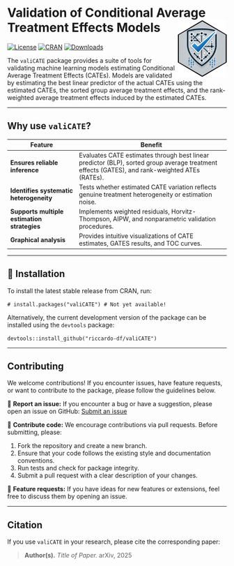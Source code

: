 # Validation of Conditional Average Treatment Effects Models <a href="https://riccardo-df.github.io/valiCATE/"><img src="man/figures/logo.svg" align="right" height="130"/></a>

[![License](https://img.shields.io/badge/license-MIT-blue.svg)](https://opensource.org/licenses/MIT) [![CRAN](https://www.r-pkg.org/badges/version/valiCATE)](https://CRAN.R-project.org/package=valiCATE) [![Downloads](https://cranlogs.r-pkg.org/badges/valiCATE)](https://CRAN.R-project.org/package=valiCATE) 

The `valiCATE` package provides a suite of tools for validating machine learning models estimating Conditional Average Treatment Effects (CATEs). Models are validated by estimating the best linear predictor of the actual CATEs using the estimated CATEs, the sorted group average treatment effects, and the rank-weighted average treatment effects induced by the estimated CATEs.

------------------------------------------------------------------------

## Why use `valiCATE`?

| Feature                             | Benefit                                                                                                                                        |
|-------------------------------------|------------------------------------------------------------------------------------------------------------------------------------------------|
| **Ensures reliable inference**      | Evaluates CATE estimates through best linear predictor (BLP), sorted group average treatment effects (GATES), and rank-weighted ATEs (RATEs). |
| **Identifies systematic heterogeneity** | Tests whether estimated CATE variation reflects genuine treatment heterogeneity or estimation noise.                              |
| **Supports multiple estimation strategies** | Implements weighted residuals, Horvitz-Thompson, AIPW, and nonparametric validation procedures.                                 |
| **Graphical analysis**              | Provides intuitive visualizations of CATE estimates, GATES results, and TOC curves.                                                         |

------------------------------------------------------------------------
## 🚀 Installation

To install the latest stable release from CRAN, run:

```         
# install.packages("valiCATE") # Not yet available!
```

Alternatively, the current development version of the package can be installed using the `devtools` package:

```         
devtools::install_github("riccardo-df/valiCATE")
```

------------------------------------------------------------------------

## Contributing

We welcome contributions! If you encounter issues, have feature requests, or want to contribute to the package, please follow the guidelines below.

📌 **Report an issue:** If you encounter a bug or have a suggestion, please open an issue on GitHub:
[Submit an issue](https://github.com/riccardo-df/valiCATE/issues)

📌 **Contribute code:** We encourage contributions via pull requests. Before submitting, please:
1. Fork the repository and create a new branch.
2. Ensure that your code follows the existing style and documentation conventions.
3. Run tests and check for package integrity.
4. Submit a pull request with a clear description of your changes.

📌 **Feature requests:** If you have ideas for new features or extensions, feel free to discuss them by opening an issue.

------------------------------------------------------------------------

## Citation

If you use `valiCATE` in your research, please cite the corresponding paper:

> **Author(s).** *Title of Paper.* arXiv, 2025
